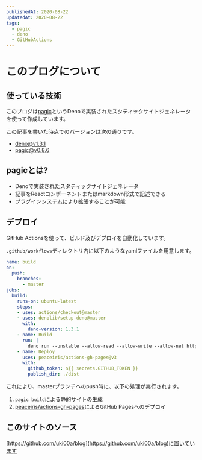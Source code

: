 ```yaml
---
publishedAt: 2020-08-22
updatedAt: 2020-08-22
tags:
  - pagic
  - deno
  - GitHubActions
---
```


# このブログについて 

## 使っている技術

このブログは[pagic](https://github.com/xcatliu/pagic)というDenoで実装されたスタティックサイトジェネレータを使って作成しています。

この記事を書いた時点でのバージョンは次の通りです。

- deno@v1.3.1
- pagic@v0.8.6

## pagicとは?

- Denoで実装されたスタティックサイトジェネレータ
- 記事をReactコンポーネントまたはmarkdown形式で記述できる
- プラグインシステムにより拡張することが可能

## デプロイ

GitHub Actionsを使って、ビルド及びデプロイを自動化しています。

`.github/workflows`ディレクトリ内に以下のようなyamlファイルを用意します。


```yaml
name: build
on:
  push:
    branches:
      - master
jobs:
  build:
    runs-on: ubuntu-latest
    steps:
    - uses: actions/checkout@master
    - uses: denolib/setup-deno@master
      with:
        deno-version: 1.3.1
    - name: Build
      run: |
        deno run --unstable --allow-read --allow-write --allow-net https://deno.land/x/pagic@v0.8.6/mod.ts build
    - name: Deploy
      uses: peaceiris/actions-gh-pages@v3
      with:
        github_token: ${{ secrets.GITHUB_TOKEN }}
        publish_dir: ./dist
```

これにより、masterブランチへのpush時に、以下の処理が実行されます。

1. `pagic build`による静的サイトの生成
2. [peaceiris/actions-gh-pages](https://github.com/peaceiris/actions-gh-pages)によるGitHub Pagesへのデプロイ

## このサイトのソース

[https://github.com/uki00a/blog](https://github.com/uki00a/blog)に置いています
